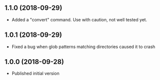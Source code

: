 ## 1.1.0 (2018-09-29)

- Added a "convert" command. Use with caution, not well tested yet.

## 1.0.1 (2018-09-29)

- Fixed a bug when glob patterns matching directories caused it to crash

## 1.0.0 (2018-09-28)

- Published initial version
